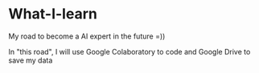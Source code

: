 # What-I-learn
My road to become a AI expert in the future =))

In "this road", I will use Google Colaboratory to code and Google Drive to save my data
